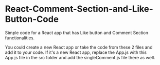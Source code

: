 # React-Comment-Section-and-Like-Button-Code
Simple code for a React app that has Like button and Comment Section functionalities.

You could create a new React app or take the code from these 2 files and add it to your code.
If it's a new React app, replace the App.js with this App.js file in the src folder and add the singleComment.js file there as well.
